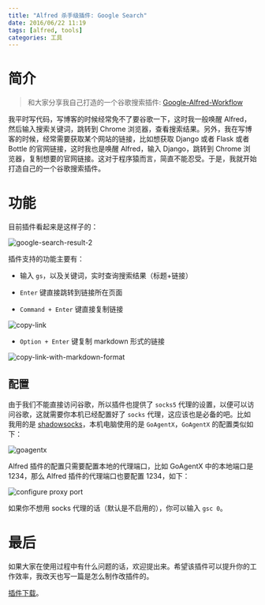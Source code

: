 ```yaml
---
title: "Alfred 杀手级插件: Google Search"
date: 2016/06/22 11:19
tags: [alfred, tools]
categories: 工具
---
```



# 简介

> 和大家分享我自己打造的一个谷歌搜索插件: [Google-Alfred-Workflow](https://github.com/ethan-funny/Google-Alfred3-Workflow)

我平时写代码，写博客的时候经常免不了要谷歌一下，这时我一般唤醒 Alfred，然后输入搜索关键词，跳转到 Chrome 浏览器，查看搜索结果。另外，我在写博客的时候，经常需要获取某个网站的链接，比如想获取 Django 或者 Flask 或者 Bottle 的官网链接，这时我也是唤醒 Alfred，输入 Django，跳转到 Chrome 浏览器，复制想要的官网链接。这对于程序猿而言，简直不能忍受。于是，我就开始打造自己的一个谷歌搜索插件。

# 功能

目前插件看起来是这样子的：

![google-search-result-2](http://7xiht5.com1.z0.glb.clouddn.com/google-search-2.png-ab)

插件支持的功能主要有：

- 输入 `gs`，以及关键词，实时查询搜索结果（标题+链接）

- `Enter` 键直接跳转到链接所在页面

- `Command + Enter` 键直接复制链接

![copy-link](http://7xiht5.com1.z0.glb.clouddn.com/copy-link.png)

- `Option + Enter` 键复制 markdown 形式的链接

![copy-link-with-markdown-format](http://7xiht5.com1.z0.glb.clouddn.com/copy-link-with-markdown-format.png)

## 配置

由于我们不能直接访问谷歌，所以插件也提供了 `socks5` 代理的设置，以便可以访问谷歌，这就需要你本机已经配置好了 `socks` 代理，这应该也是必备的吧。比如我用的是 [shadowsocks](https://shadowsocks.com/)，本机电脑使用的是 `GoAgentX`，`GoAgentX` 的配置类似如下：

![goagentx](http://7xiht5.com1.z0.glb.clouddn.com/goagentx.png-ab)

Alfred 插件的配置只需要配置本地的代理端口，比如 GoAgentX 中的本地端口是 1234，那么 Alfred 插件的代理端口也要配置 1234，如下：

![configure proxy port](http://7xiht5.com1.z0.glb.clouddn.com/config-proxy-port.png)

如果你不想用 socks 代理的话（默认是不启用的），你可以输入 `gsc 0`。


# 最后

如果大家在使用过程中有什么问题的话，欢迎提出来。希望该插件可以提升你的工作效率，我改天也写一篇是怎么制作改插件的。

[插件下载](https://github.com/ethan-funny/Google-Alfred3-Workflow)。

